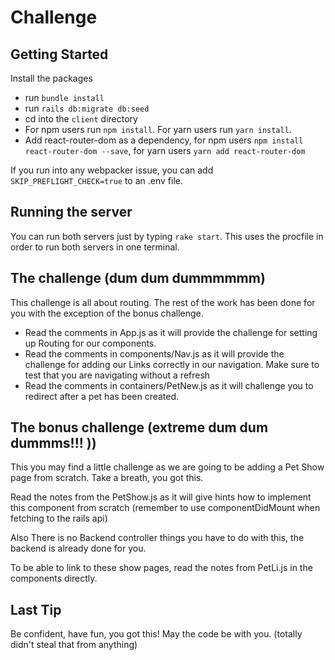 # Challenge

## Getting Started
Install the packages

- run `bundle install`
- run `rails db:migrate db:seed`
- cd into the `client` directory
- For npm users run `npm install`. For yarn users run `yarn install`.
- Add react-router-dom as a dependency, for npm users `npm install react-router-dom --save`, for yarn users `yarn add react-router-dom`


If you run into any webpacker issue, you can add `SKIP_PREFLIGHT_CHECK=true` to an .env file.

## Running the server

You can run both servers just by typing `rake start`. This uses the procfile in order to run both servers in one terminal.

## The challenge (dum dum dummmmmm)

This challenge is all about routing. The rest of the work has been done for you with the exception of the bonus challenge.

- Read the comments in App.js as it will provide the challenge for setting up Routing for our components.
- Read the comments in components/Nav.js as it will provide the challenge for adding our Links correctly in our navigation. Make sure to test that you are navigating without a refresh
- Read the comments in containers/PetNew.js as it will challenge you to redirect after a pet has been created.


## The bonus challenge (extreme dum dum dummms!!! ))

This you may find a little challenge as we are going to be adding a Pet Show page from scratch. Take a breath, you got this.

Read the notes from the PetShow.js as it will give hints how to implement this component from scratch (remember to use componentDidMount when fetching to the rails api)

Also There is no Backend controller things you have to do with this, the backend is already done for you.

To be able to link to these show pages, read the notes from PetLi.js in the components directly.


## Last Tip

Be confident, have fun, you got this! May the code be with you. (totally didn't steal that from anything)